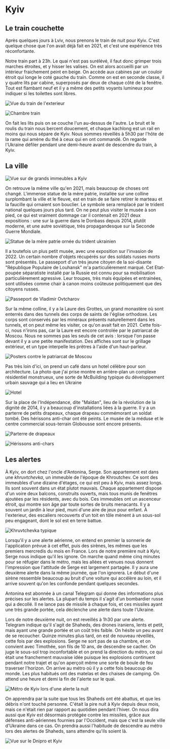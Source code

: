
# Kyiv

## Le train couchette

Après quelques jours à Lviv, nous prenons le train de nuit pour Kyiv. C'est
quelque chose que l'on avait déjà fait en 2021, et c'est une expérience très
réconfortante.

Notre train part à 23h. Le quai n'est pas surélévé, il faut donc grimper trois 
marches étroites, et y hisser les valises. On est alors accueilli par un
intérieur fraichement peint en beige. On accède aux cabines par un couloir
étroit qui longe le coté gauche du train. Comme on est en seconde classe, il y
quatre lits par cabine, superposés par deux de chaque côté de la fenêtre. Tout
est flambant neuf et il y a même des petits voyants lumineux pour indiquer si
les toilettes sont libres.

![Vue du train de l'exterieur](train_exterior.jpg)

![Chambre train](train_bedroom.jpg)

On fait les lits puis on se couche l'un au-dessus de l'autre. Le bruit et le
roulis du train nous bercent doucement, et chaque kachlong est un rail en moins
qui nous sépare de Kyiv. Nous sommes réveillés à 5h30 par l'hôte de la rame qui
amène du thé à ceux qui en ont commandé. On regarde l'Ukraine défiler pendant
une demi-heure avant de descendre du train, à Kyiv.

## La ville

![Vue sur de grands immeubles a Kyiv](images/kyiv/skyline.jpg)

On retrouve la même ville qu'en 2021, mais beaucoup de choses ont changé.
L'immense statue de la mère patrie, installée sur une colline surplombant la ville
et le fleuve, est en train de se faire retirer le marteau et la faucille qui
ornaient son bouclier. Le symbole sera remplacé par le trident national quelques
jours plus tard. On ne peut plus visiter le musée à son pied, ce qui est
vraiment dommage car il contenait en 2021 deux expositions : une sur la guerre
dans le Donbass depuis 2014, plutôt moderne, et une autre soviétique, très
propagandesque sur la Seconde Guerre Mondiale.

![Statue de la mère patrie ornée du trident ukrainien](images/kyiv/batkivchshina_maty.jpg)

Il a toutefois un plus petit musée, avec une exposition sur l'invasion de 2022.
Un certain nombre d'objets récupérés sur des soldats russes morts sont
présentés. Le passeport d'un très jeune citoyen de la soi-disante "République
Populaire de Louhansk" m'a particulièrement marqué. Cet Etat-poupée séparatiste
installé par la Russie est connu pour sa mobilisation particulièrement
agressive. Leur troupes, très mals équipées et entrainées,
sont utilisées comme chair à canon moins coûteuse politiquement que des citoyens
russes.

![Passeport de Vladimir Ovtcharov](images/kyiv/young_lnr_mobik.jpg)

Sur la même colline, il y a la Laure des Grottes, un grand monastère où sont
enterrés dans des tunnels des corps de saints de l'église orthodoxe. Les corps
sont conservés par les minéraux présents naturellement dans les tunnels, et on
peut même les visiter, ce qu'on avait fait en 2021. Cette fois-ci, nous n'irons
pas, car la Laure est encore controlée par le patriarcat de Moscou. Nous ne
sommes pas les seuls de cet avis : lorsque l'on passe devant il y a une petite
manifestation. Des affiches sont sur le grillage extérieur, et un type
interpelle les prêtres à l'aide d'un haut-parleur.

![Posters contre le patriarcat de Moscou](images/kyiv/lavra_protest.jpg)

Pas très loin d'ici, on prend un café dans un hotel célèbre pour son
architecture. La photo que j'ai prise montre en arrière-plan un complexe résidentiel
monstrueux, une sorte de McBuilding typique du développement urbain sauvage qui
a lieu en Ukraine

![Hotel](images/kyiv/round_hotel_architecture_old_vs_new.jpg)

Sur la place de l'Indépendance, dite "Maïdan", lieu de la révolution de la
dignité de 2014, il y a beaucoup d'installations liées à la guerre. Il y
a un parterre de petits drapeaux, chaque drapeau commémorant un soldat tombé.
Des hérissons anti-char ont été peints. Le musée de la méduse et le centre
commercial sous-terrain Globousse sont encore présents. 

![Parterre de drapeaux](images/kyiv/maidan_flags.jpg)

![Hérissons anti-chars](images/kyiv/maidan_painted_hedgehog.jpg)

## Les alertes

À Kyiv, on dort chez l'oncle d'Antonina, Serge. Son appartement est dans une
_khruvtchevka_, un immeuble de l'époque de Khroutchev. Ce sont des immeubles d'une
dizaine d'étages, ce qui est peu à Kyiv, mais assez longs. Ils sont souvent dans
un état plutot mauvais. Chaque appartement dispose d'un voire deux balcons,
construits ouverts, mais tous munis de fenêtres ajoutées par les résidents,
avec du bois. Ces immeubles ont un ascenceur étroit, qui montre son âge par
toute sortes de bruits menacants. Il y a souvent un jardin à leur pied, muni
d'une aire de jeux pour enfant. À l'exterieur, des escaliers recouverts d'un toit
en tôle mènent à un sous-sol peu engageant, dont le sol est en terre battue.

![Khruvtchevka typique](images/kyiv/khruvtchevka.jpg)

Lorsqu'il y a une alerte aérienne, on entend en premier la sonnerie de
l'application prévue à cet effet, puis des sirènes, les mêmes que les premiers
mercredis du mois en France. Lors de notre première nuit à Kyiv, Serge nous
indique qu'il les ignore. On marche quand même cinq minutes pour se réfugier dans
le métro, mais les allées et venues nous donnent l'impression que l'attitude de
Serge est largement partagée. Il y aura une deuxième alerte dans la même
journée, que l'on ignorera. Le début d'une sirène ressemble beaucoup au bruit
d'une voiture qui accélère au loin, et il arrive souvent qu'on les confonde
pendant quelques secondes.

Antonina est abonnée à un canal Telegram qui donne des informations plus
précises sur les alertes. La plupart du temps il s'agit d'un bombardier russe
qui a decollé. Il ne lance pas de missile à chaque fois, et ces missiles
ayant une très grande portée, cela déclenche une alerte dans toute l'Ukraine.

Lors de notre deuxième nuit, on est reveillés à 1h30 par une alerte. Telegram
indique qu'il s'agit de Shaheds, des drones iraniens, lents et petit, mais ayant
une grande portée et un coût très faible. On hésite un peu avant de se
recoucher. Quinze minutes plus tard, on est de nouveau réveillés, cette fois par
des explosions. Serge ne sort pas de sa chambre, et on convient avec Timothée,
son fils de 10 ans, de descendre se cacher. On juge le sous-sol trop
inconfortable et on prend la direction du métro, ce qui était une franchement
mauvaise idée puisque les explosions continuent pendant notre trajet et qu'on
aperçoit même une sorte de boule de feu traverser l'horizon. On arrive au métro
où il y a cette fois beaucoup de monde. Les plus habitués ont des matelas et des
chaises de camping. On attend une heure et demi la fin de l'alerte sur le quai.

![Métro de Kyiv lors d'une alerte la nuit](images/kyiv/subway_airraid.jpg)

On apprendra par la suite que tous les Shaheds ont été abattus, et que les
débris n'ont touché personne. C'était la pire nuit à Kyiv depuis deux mois,
mais ce n'était rien par rapport au quotidien pendant l'hiver. On nous dira
aussi que Kyiv est désormais protégée contre les missiles, grâce aux défenses
anti-aériennes fournies par l'Occident, mais que c'est la seule ville d'Ukraine
dans ce cas. On prendra aussi l'habitude de descendre au métro lors des alertes
de Shaheds, sans attendre qu'ils soient là.

![Vue sur le Dnipro et Kyiv](images/kyiv/dnipro.jpg)
